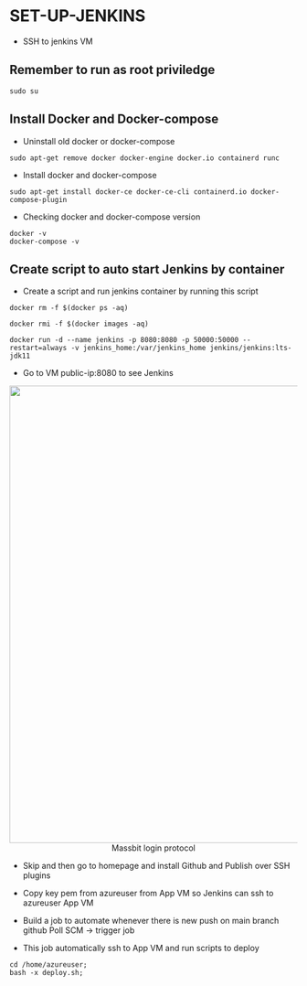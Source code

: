 # SET-UP-JENKINS

- SSH to jenkins VM

## Remember to run as root priviledge

```
sudo su
```

## Install Docker and Docker-compose

- Uninstall old docker or docker-compose

```
sudo apt-get remove docker docker-engine docker.io containerd runc
```

- Install docker and docker-compose

```
sudo apt-get install docker-ce docker-ce-cli containerd.io docker-compose-plugin
```

- Checking docker and docker-compose version

```
docker -v
docker-compose -v
```

## Create script to auto start Jenkins by container

- Create a script and run jenkins container by running this script

```
docker rm -f $(docker ps -aq)

docker rmi -f $(docker images -aq)

docker run -d --name jenkins -p 8080:8080 -p 50000:50000 --restart=always -v jenkins_home:/var/jenkins_home jenkins/jenkins:lts-jdk11
```

- Go to VM public-ip:8080 to see Jenkins
<p align="center">
    <img src="https://github.com/massbitprotocol/massbitroute_deploy/blob/minh-dev/docs/images/SIGN-UP-1.png?raw=true" width=1000 height=800>
    Massbit login protocol
</p>


- Skip and then go to homepage and install Github and Publish over SSH plugins

- Copy key pem from azureuser from App VM so Jenkins can ssh to azureuser App VM

- Build a job to automate whenever there is new push on main branch github Poll SCM -> trigger job

- This job automatically ssh to App VM and run scripts to deploy

```
cd /home/azureuser;
bash -x deploy.sh;
```
